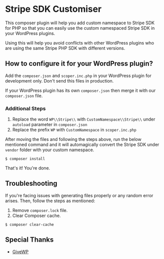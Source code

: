 # Stripe SDK Customiser
This composer plugin will help you add custom namespace to Stripe SDK for PHP so that you can easily use the custom namespaced Stripe SDK in your WordPress plugins. 

Using this will help you avoid conflicts with other WordPress plugins who are using the same Stripe PHP SDK with different versions.

## How to configure it for your WordPress plugin?
Add the `composer.json` and `scoper.inc.php` in your WordPress plugin for development only. Don't send this files in production. 

If your WordPress plugin has its own `composer.json` then merge it with our  `composer.json` file.

### Additional Steps

1. Replace the word `WP\\Stripe\\` with `CustomNamespace\\Stripe\\` under `autoload` parameter in `composer.json`
2. Replace the prefix `WP` with `CustomNamespace` in `scoper.inc.php`

After moving the files and following the steps above, run the below mentioned command and it will automagically convert the Stripe SDK under `vendor` folder with your custom namespace.

```
$ composer install
```

That's it! You're done.

## Troubleshooting
If you're facing issues with generating files properly or any random error arises. Then, follow the steps as mentioned:

1. Remove `composer.lock` file.
2. Clear Composer cache.
```
$ composer clear-cache
```

## Special Thanks
- [GiveWP](https://givewp.com)
